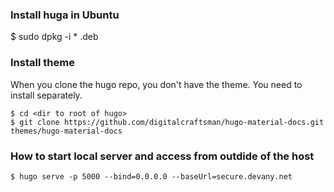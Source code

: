 
### Install huga in Ubuntu

$ sudo dpkg -i * .deb


### Install theme

When you clone the hugo repo, you don't have the theme. You need to install separately.

```
$ cd <dir to root of hugo>
$ git clone https://github.com/digitalcraftsman/hugo-material-docs.git themes/hugo-material-docs
```

### How to start local server and access from outdide of the host

```
$ hugo serve -p 5000 --bind=0.0.0.0 --baseUrl=secure.devany.net
```